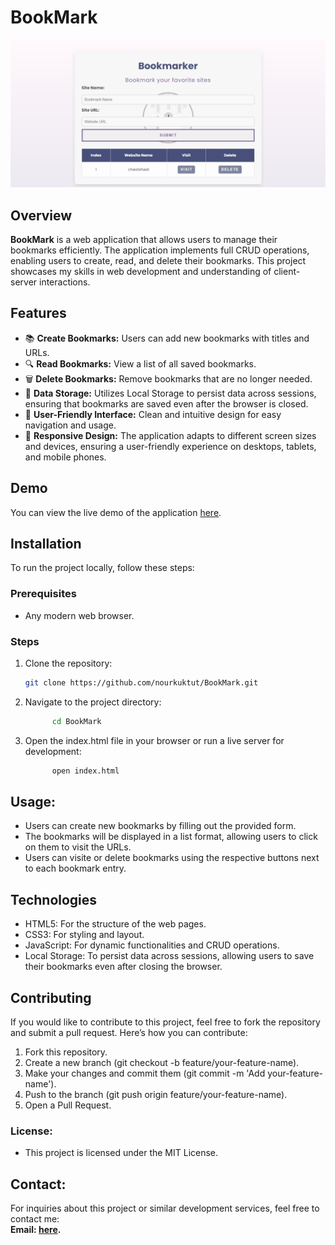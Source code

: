 # BookMark

![BookMark Preview](assets/imgs/BookmarkerProject.png)


## Overview
**BookMark** is a web application that allows users to manage their bookmarks efficiently. The application implements full CRUD operations, enabling users to create, read, and delete their bookmarks. This project showcases my skills in web development and understanding of client-server interactions.

## Features
- 📚 **Create Bookmarks:** Users can add new bookmarks with titles and URLs.
- 🔍 **Read Bookmarks:** View a list of all saved bookmarks.
- 🗑️ **Delete Bookmarks:** Remove bookmarks that are no longer needed.
- 💾 **Data Storage:** Utilizes Local Storage to persist data across sessions, ensuring that bookmarks are saved even after the browser is closed.
- 🎨 **User-Friendly Interface:** Clean and intuitive design for easy navigation and usage.
- 📱 **Responsive Design:** The application adapts to different screen sizes and devices, ensuring a user-friendly experience on desktops, tablets, and mobile phones.
## Demo
You can view the live demo of the application [here](https://nourkuktut.github.io/BookMark/).

## Installation

To run the project locally, follow these steps:

### Prerequisites
- Any modern web browser.

### Steps

1. Clone the repository:
   ```bash
   git clone https://github.com/nourkuktut/BookMark.git
2. Navigate to the project directory:
   ```bash
         cd BookMark
3. Open the index.html file in your browser or run a live server for development:
     ```bash
           open index.html

 ## Usage:
 - Users can create new bookmarks by filling out the provided form.
 - The bookmarks will be displayed in a list format, allowing users to click on them to visit the URLs.
 - Users can  visite or delete bookmarks using the respective buttons next to each bookmark entry.

 ## Technologies
- HTML5: For the structure of the web pages.
- CSS3: For styling and layout.
-  JavaScript: For dynamic functionalities and CRUD operations.
- Local Storage: To persist data across sessions, allowing users to save their bookmarks even after closing the browser.

## Contributing
If you would like to contribute to this project, feel free to fork the repository and submit a pull request. Here’s how you can contribute:
1. Fork this repository.
2. Create a new branch (git checkout -b feature/your-feature-name).
3. Make your changes and commit them (git commit -m 'Add your-feature-name').
4. Push to the branch (git push origin feature/your-feature-name).
5. Open a Pull Request.

### License:
- This project is licensed under the MIT License.
## Contact:
For inquiries about this project or similar development services, feel free to contact me:
<br>
**Email: [here](nourkutkut12@gmail.com).**

